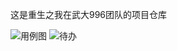 这是重生之我在武大996团队的项目仓库


![用例图](https://github.com/whuyu/exam-system/blob/main/README.assets/yongli.png "用例图")
![待办](https://github.com/whuyu/exam-system/blob/main/README.assets/task.png "待办")
